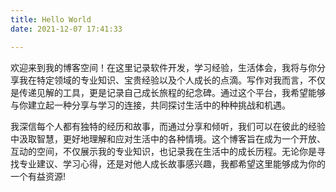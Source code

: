 ```yaml
---
title: Hello World
date: 2021-12-07 17:41:33

---
```


欢迎来到我的博客空间！在这里记录软件开发，学习经验，生活体会，我将与你分享我在特定领域的专业知识、宝贵经验以及个人成长的点滴。写作对我而言，不仅是传递见解的工具，更是记录自己成长旅程的纪念碑。通过这个平台，我希望能够与你建立起一种分享与学习的连接，共同探讨生活中的种种挑战和机遇。

我深信每个人都有独特的经历和故事，而通过分享和倾听，我们可以在彼此的经验中汲取智慧，更好地理解和应对生活中的各种情境。这个博客旨在成为一个开放、互动的空间，不仅展示我的专业知识，也记录我在生活中的成长历程。无论你是寻找专业建议、学习心得，还是对他人成长故事感兴趣，我都希望这里能够成为你的一个有益资源!
